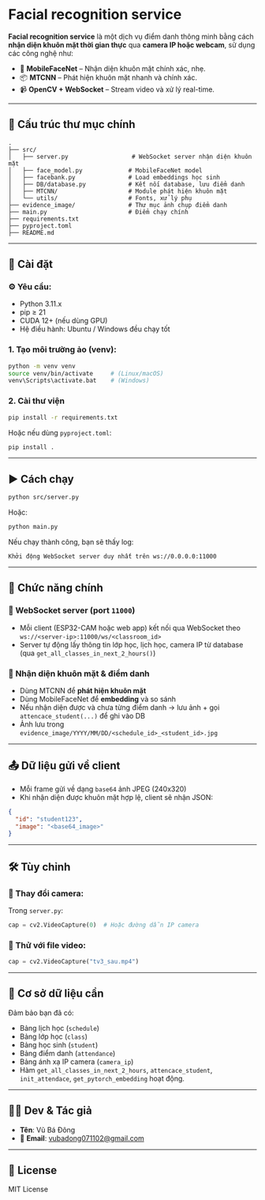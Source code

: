 # Facial recognition service

**Facial recognition service** là một dịch vụ điểm danh thông minh bằng cách **nhận diện khuôn mặt thời gian thực** qua **camera IP hoặc webcam**, sử dụng các công nghệ như:

- 🧠 **MobileFaceNet** – Nhận diện khuôn mặt chính xác, nhẹ.
- 📦 **MTCNN** – Phát hiện khuôn mặt nhanh và chính xác.
- 📹 **OpenCV + WebSocket** – Stream video và xử lý real-time.

---

## 📁 Cấu trúc thư mục chính

```
.
├── src/
│   ├── server.py                  # WebSocket server nhận diện khuôn mặt
│   ├── face_model.py             # MobileFaceNet model
│   ├── facebank.py               # Load embeddings học sinh
│   ├── DB/database.py            # Kết nối database, lưu điểm danh
│   ├── MTCNN/                    # Module phát hiện khuôn mặt
│   └── utils/                    # Fonts, xử lý phụ
├── evidence_image/               # Thư mục ảnh chụp điểm danh
├── main.py                       # Điểm chạy chính
├── requirements.txt
├── pyproject.toml
├── README.md
```

---

## 🚀 Cài đặt

### ⚙️ Yêu cầu:

- Python 3.11.x
- pip ≥ 21
- CUDA 12+ (nếu dùng GPU)
- Hệ điều hành: Ubuntu / Windows đều chạy tốt

### 1. Tạo môi trường ảo (venv):

```bash
python -m venv venv
source venv/bin/activate     # (Linux/macOS)
venv\Scripts\activate.bat    # (Windows)
```

### 2. Cài thư viện

```bash
pip install -r requirements.txt
```

Hoặc nếu dùng `pyproject.toml`:

```bash
pip install .
```

---

## ▶️ Cách chạy

```bash
python src/server.py
```

Hoặc:

```bash
python main.py
```

Nếu chạy thành công, bạn sẽ thấy log:

```
Khởi động WebSocket server duy nhất trên ws://0.0.0.0:11000
```

---

## 🧠 Chức năng chính

### 📡 WebSocket server (port `11000`)

- Mỗi client (ESP32-CAM hoặc web app) kết nối qua WebSocket theo `ws://<server-ip>:11000/ws/<classroom_id>`
- Server tự động lấy thông tin lớp học, lịch học, camera IP từ database (qua `get_all_classes_in_next_2_hours()`)

### 🤖 Nhận diện khuôn mặt & điểm danh

- Dùng MTCNN để **phát hiện khuôn mặt**
- Dùng MobileFaceNet để **embedding** và so sánh
- Nếu nhận diện được và chưa từng điểm danh → lưu ảnh + gọi `attencace_student(...)` để ghi vào DB
- Ảnh lưu trong `evidence_image/YYYY/MM/DD/<schedule_id>_<student_id>.jpg`

---

## 📤 Dữ liệu gửi về client

- Mỗi frame gửi về dạng `base64` ảnh JPEG (240x320)
- Khi nhận diện được khuôn mặt hợp lệ, client sẽ nhận JSON:

```json
{
  "id": "student123",
  "image": "<base64_image>"
}
```

---

## 🛠️ Tùy chỉnh

### 📌 Thay đổi camera:

Trong `server.py`:

```python
cap = cv2.VideoCapture(0)  # Hoặc đường dẫn IP camera
```

### 🧪 Thử với file video:

```python
cap = cv2.VideoCapture("tv3_sau.mp4")
```

---

## 💾 Cơ sở dữ liệu cần

Đảm bảo bạn đã có:

- Bảng lịch học (`schedule`)
- Bảng lớp học (`class`)
- Bảng học sinh (`student`)
- Bảng điểm danh (`attendance`)
- Bảng ánh xạ IP camera (`camera_ip`)
- Hàm `get_all_classes_in_next_2_hours`, `attencace_student`, `init_attendace`, `get_pytorch_embedding` hoạt động.

---

## 🧑‍💻 Dev & Tác giả

- **Tên**: Vũ Bá Đông  
- 📧 **Email**: [vubadong071102@gmail.com](mailto:vubadong071102@gmail.com)

---

## 📄 License

MIT License
